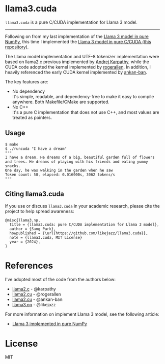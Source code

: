 # llama3.cuda

`llama3.cuda` is a pure C/CUDA implementation for Llama 3 model.

---
Following on from my last implementation of the [Llama 3 model in pure NumPy](https://github.com/likejazz/llama3.np), this time I implemented the [Llama 3 model in pure C/CUDA (this repository)](https://github.com/likejazz/llama3.cuda).

The Llama model implementation and UTF-8 tokenizer implementation were based on llama2.c previous implemented by [Andrej Karpathy](https://github.com/karpathy/llama2.c), while the CUDA code adopted the kernel implemented by [rogerallen](https://github.com/rogerallen/llama2.cu). In addition, I heavily referenced the early CUDA kernel implemented by [ankan-ban](https://github.com/ankan-ban/llama2.cu).

The key features are:
- No dependency  
It's simple, readable, and dependency-free to make it easy to compile anywhere. Both Makefile/CMake are supported.
- No C++  
It's a pure C implementation that does not use C++, and most values are treated as pointers.

## Usage

```shell
$ make
$ ./runcuda "I have a dream"
"""
I have a dream. He dreams of a big, beautiful garden full of flowers and trees. He dreams of playing with his friends and eating yummy snacks.
One day, he was walking in the garden when he saw
Token count: 50, elapsed: 0.016000s, 3062 tokens/s
"""
```

## Citing llama3.cuda

If you use or discuss `llama3.cuda` in your academic research, please cite the project to help spread awareness:

```
@misc{llama3.np,
  title = {llama3.cuda: pure C/CUDA implementation for Llama 3 model},
  author = {Sang Park}, 
  howpublished = {\url{https://github.com/likejazz/llama3.cuda}},
  note = {llama3.cuda, MIT License}
  year = {2024},
}
```

# References
I've adopted most of the code from the authors below:
- [llama2.c](https://github.com/karpathy/llama2.c) - @karpathy
- [llama2.cu](https://github.com/rogerallen/llama2.cu) - @rogerallen
- [llama2.cu](https://github.com/ankan-ban/llama2.cu) - @ankan-ban
- [llama3.np](https://github.com/likejazz/llama3.np) - @likejazz

For more information on implement Llama 3 model, see the following article:
- [Llama 3 implemented in pure NumPy](https://docs.likejazz.com/llama3.np/)

# License
MIT
